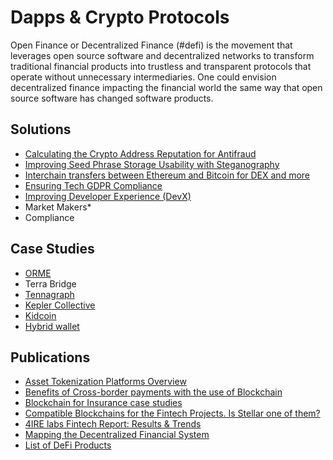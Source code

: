 # Dapps & Crypto Protocols

Open Finance or Decentralized Finance \(\#defi\) is the movement that leverages open source software and decentralized networks to transform traditional financial products into trustless and transparent protocols that operate without unnecessary intermediaries. One could envision decentralized finance impacting the financial world the same way that open source software has changed software products.

## Solutions

* [Calculating the Crypto Address Reputation for Antifraud](complaince-scoring.md)
* [Improving Seed Phrase Storage Usability with Steganography](asset-security.md)
* [Interchain transfers between Ethereum and Bitcoin for DEX and more](ethereum-bitcoin-bridge-wip.md)
* [Ensuring Tech GDPR Compliance](tech-gdpr-compliance.md)
* [Improving Developer Experience \(DevX\)](developer-community-devxp.md)
* Market Makers\*
* Compliance

## Case Studies

* [ORME](../../case-studies/orme.md)
* Terra Bridge
* [Tennagraph](../../case-studies/tennagraph.md)
* [Kepler Collective](../../case-studies/kepler-collective.md)
* [Kidcoin](../../case-studies/kidcoin.md)
* [Hybrid wallet](../../case-studies/hybrid-wallet-fiat-and-crypto-assets.md)

## Publications

* [Asset Tokenization Platforms Overview](sto-platform.md)
* [Benefits of Cross-border payments with the use of Blockchain](enabling-fast-transparent-and-compliant-cross-border-payments-with-the-blockchain.md)
* [Blockchain for Insurance case studies](blockchain-for-insurance.md)
* [Compatible Blockchains for the Fintech Projects. Is Stellar one of them?](https://4irelabs.com/blockchain-fintech-stellar)
* [4IRE labs Fintech Report: Results & Trends](https://4irelabs.com/fintech-report?utm_source=fb&utm_medium=groups&utm_campaign=fintech-report)
* [Mapping the Decentralized Financial System](https://tokeneconomy.co/mapping-the-decentralized-financial-system-7c5af65e0335)
* [List of DeFi Products](https://github.com/ong/awesome-decentralized-finance#decentralized-exchange-protocols)

